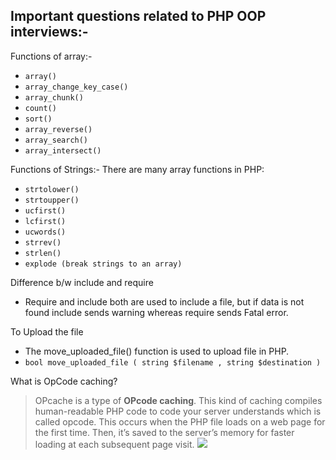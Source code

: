 ## Important questions related to PHP OOP interviews:-

Functions of array:-
- `array()`
- `array_change_key_case()` 
- `array_chunk()`
- `count()`
- `sort()`
- `array_reverse()`
- `array_search()`
- `array_intersect()`

Functions of Strings:-
There are many array functions in PHP:
- `strtolower()`
- `strtoupper()`
- `ucfirst()`
- `lcfirst()`
- `ucwords()`
- `strrev()`
- `strlen()`
- `explode (break strings to an array)` 

Difference b/w include and require
- Require and include both are used to include a file, but if data is not found include sends warning whereas require sends Fatal error.


To Upload the file
- The move_uploaded_file() function is used to upload file in PHP.
- ```bool move_uploaded_file ( string $filename , string $destination )    ```

What is OpCode caching?
> OPcache is a type of **OPcode caching**. This kind of caching compiles human-readable PHP code to code your server understands which is called opcode. This occurs when the PHP file loads on a web page for the first time. Then, it’s saved to the server’s memory for faster loading at each subsequent page visit.
![](https://v3b4d4f5.rocketcdn.me/wp-content/uploads/1/wp-rocket-opcache-execute-code.png)

